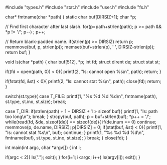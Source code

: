 #include "types.h"
#include "stat.h"
#include "user.h"
#include "fs.h"

char*
fmtname(char *path)
{
  static char buf[DIRSIZ+1];
  char *p;
  
  // Find first character after last slash.
  for(p=path+strlen(path); p >= path && *p != '/'; p--)
    ;
  p++;
  
  // Return blank-padded name.
  if(strlen(p) >= DIRSIZ)
    return p;
  memmove(buf, p, strlen(p));
  memset(buf+strlen(p), ' ', DIRSIZ-strlen(p));
  return buf;
}

void
ls(char *path)
{
  char buf[512], *p;
  int fd;
  struct dirent de;
  struct stat st;
  
  if((fd = open(path, 0)) < 0){
    printf(2, "ls: cannot open %s\n", path);
    return;
  }
  
  if(fstat(fd, &st) < 0){
    printf(2, "ls: cannot stat %s\n", path);
    close(fd);
    return;
  }
  
  switch(st.type){
  case T_FILE:
    printf(1, "%s %d %d %d\n", fmtname(path), st.type, st.ino, st.size);
    break;
  
  case T_DIR:
    if(strlen(path) + 1 + DIRSIZ + 1 > sizeof buf){
      printf(1, "ls: path too long\n");
      break;
    }
    strcpy(buf, path);
    p = buf+strlen(buf);
    *p++ = '/';
    while(read(fd, &de, sizeof(de)) == sizeof(de)){
      if(de.inum == 0)
        continue;
      memmove(p, de.name, DIRSIZ);
      p[DIRSIZ] = 0;
      if(stat(buf, &st) < 0){
        printf(1, "ls: cannot stat %s\n", buf);
        continue;
      }
      printf(1, "%s %d %d %d\n", fmtname(buf), st.type, st.ino, st.size);
    }
    break;
  }
  close(fd);
}

int
main(int argc, char *argv[])
{
  int i;

  if(argc < 2){
    ls(".");
    exit();
  }
  for(i=1; i<argc; i++)
    ls(argv[i]);
  exit();
}

```


